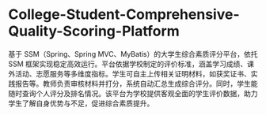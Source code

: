 # College-Student-Comprehensive-Quality-Scoring-Platform
基于 SSM（Spring、Spring MVC、MyBatis）的大学生综合素质评分平台，依托 SSM 框架实现稳定高效运行。平台依据学校制定的评价标准，涵盖学习成绩、课外活动、志愿服务等多维度指标。学生可自主上传相关证明材料，如获奖证书、实践报告等。教师负责审核材料并打分，系统自动汇总生成综合评分。同时，学生能随时查询个人评分及排名情况。该平台为学校提供客观全面的学生评价数据，助力学生了解自身优势与不足，促进综合素质提升。 
